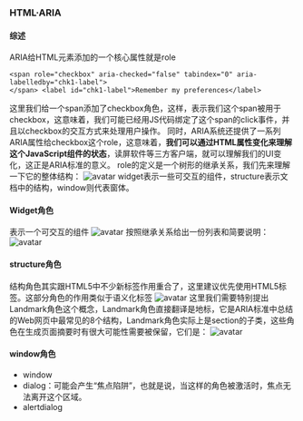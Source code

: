 ### HTML·ARIA


#### 综述
ARIA给HTML元素添加的一个核心属性就是role
```
<span role="checkbox" aria-checked="false" tabindex="0" aria-labelledby="chk1-label">
</span> <label id="chk1-label">Remember my preferences</label>
```
这里我们给一个span添加了checkbox角色，这样，表示我们这个span被用于checkbox，这意味着，我们可能已经用JS代码绑定了这个span的click事件，并且以checkbox的交互方式来处理用户操作。
同时，ARIA系统还提供了一系列ARIA属性给checkbox这个role，这意味着，**我们可以通过HTML属性变化来理解这个JavaScript组件的状态**，读屏软件等三方客户端，就可以理解我们的UI变化，这正是ARIA标准的意义。
role的定义是一个树形的继承关系，我们先来理解一下它的整体结构：
![avatar](https://static001.geekbang.org/resource/image/ae/69/aeccf64871b309735054912fbbb18a69.jpg)
widget表示一些可交互的组件，structure表示文档中的结构，window则代表窗体。

#### Widget角色
表示一个可交互的组件
![avatar](https://static001.geekbang.org/resource/image/10/dd/10ea9eb62d60fb4bfb18c27da50836dd.jpg)
按照继承关系给出一份列表和简要说明：
![avatar](https://static001.geekbang.org/resource/image/03/f1/038e1152c9bddc7ed864d271691d17f1.jpeg)

#### structure角色
结构角色其实跟HTML5中不少新标签作用重合了，这里建议优先使用HTML5标签。这部分角色的作用类似于语义化标签
![avatar](https://static001.geekbang.org/resource/image/b2/7a/b21a82fd68a885f751123f48a7e26b7a.jpg)
这里我们需要特别提出Landmark角色这个概念，Landmark角色直接翻译是地标，它是ARIA标准中总结的Web网页中最常见的8个结构，Landmark角色实际上是section的子类，这些角色在生成页面摘要时有很大可能性需要被保留，它们是：
![avatar](https://static001.geekbang.org/resource/image/9a/75/9aee7029d4bf684a8679a6776d6e9075.jpg)

#### window角色
* window
* dialog：可能会产生“焦点陷阱”，也就是说，当这样的角色被激活时，焦点无法离开这个区域。
* alertdialog
